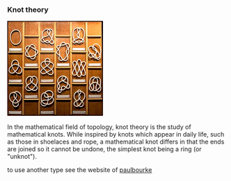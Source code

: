 ### Knot theory

<img src="docs/docs.png"/>

In the mathematical field of topology, knot theory is the study of mathematical knots. While inspired by knots which appear in daily life, such as those in shoelaces and rope, a mathematical knot differs in that the ends are joined so it cannot be undone, the simplest knot being a ring (or "unknot").

to use another type see the website of [paulbourke](http://paulbourke.net/geometry/knots/)
